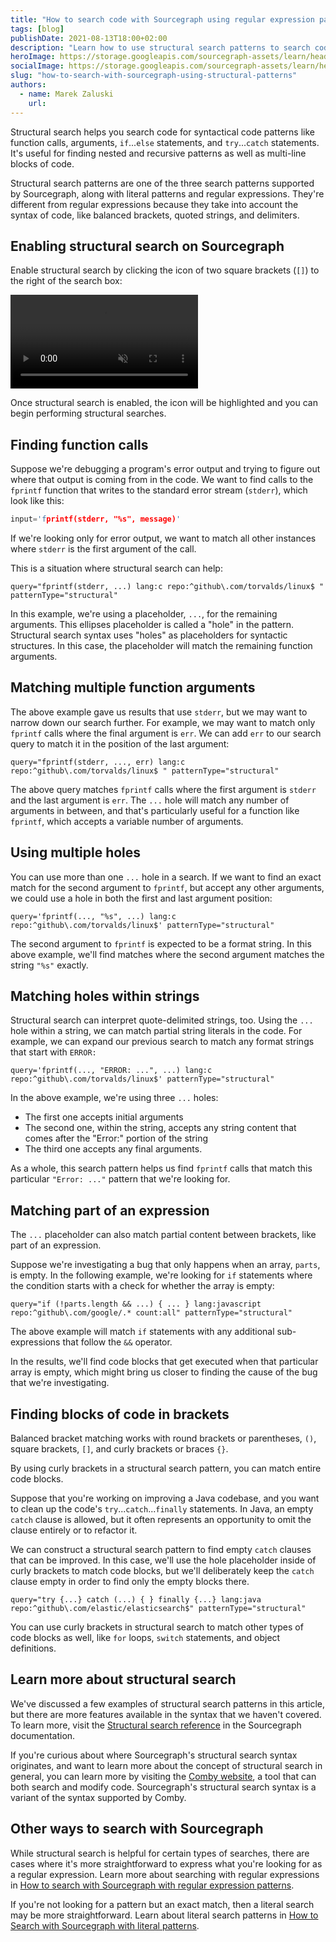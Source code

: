 ```yaml
---
title: "How to search code with Sourcegraph using regular expression patterns"
tags: [blog]
publishDate: 2021-08-13T18:00+02:00
description: "Learn how to use structural search patterns to search code on Sourcegraph."
heroImage: https://storage.googleapis.com/sourcegraph-assets/learn/headers/sourcegraph-learn-07.png
socialImage: https://storage.googleapis.com/sourcegraph-assets/learn/headers/sourcegraph-learn-07.png
slug: "how-to-search-with-sourcegraph-using-structural-patterns"
authors:
  - name: Marek Zaluski
    url:
---
```


Structural search helps you search code for syntactical code patterns like function calls, arguments, `if`...`else` statements, and `try`...`catch` statements. It's useful for finding nested and recursive patterns as well as multi-line blocks of code.

Structural search patterns are one of the three search patterns supported by Sourcegraph, along with literal patterns and regular expressions. They're different from regular expressions because they take into account the syntax of code, like balanced brackets, quoted strings, and delimiters.

## Enabling structural search on Sourcegraph

Enable structural search by clicking the icon of two square brackets (`[]`) to the right of the search box:

<video loop autoPlay muted playsinline>
  <source src="https://storage.googleapis.com/sourcegraph-assets/learn/tutorial-images/enable-structural-search.mp4" />
</video>
  
Once structural search is enabled, the icon will be highlighted and you can begin performing structural searches.

## Finding function calls

Suppose we're debugging a program's error output and trying to figure out where that output is coming from in the code. We want to find calls to the `fprintf` function that writes to the standard error stream (`stderr`), which look like this:

```c
input='fprintf(stderr, "%s", message)'
```   

If we're looking only for error output, we want to match all other instances where `stderr` is the first argument of the call.

This is a situation where structural search can help:

```text
query="fprintf(stderr, ...) lang:c repo:^github\.com/torvalds/linux$ " patternType="structural"
```  

In this example, we're using a placeholder, `...`, for the remaining arguments. This ellipses placeholder is called a "hole" in the pattern. Structural search syntax uses "holes" as placeholders for syntactic structures. In this case, the placeholder will match the remaining function arguments.

## Matching multiple function arguments

The above example gave us results that use `stderr`, but we may want to narrow down our search further. For example, we may want to match only `fprintf` calls where the final argument is `err`. We can add `err` to our search query to match it in the position of the last argument:

```text
query="fprintf(stderr, ..., err) lang:c repo:^github\.com/torvalds/linux$ " patternType="structural"
```  

The above query matches `fprintf` calls where the first argument is `stderr` and the last argument is `err`. The `...` hole will match any number of arguments in between, and that's particularly useful for a function like `fprintf`, which accepts a variable number of arguments.

## Using multiple holes

You can use more than one `...` hole in a search. If we want to find an exact match for the second argument to `fprintf`, but accept any other arguments, we could use a hole in both the first and last argument position:

```text
query='fprintf(..., "%s", ...) lang:c repo:^github\.com/torvalds/linux$' patternType="structural"
```  

The second argument to `fprintf` is expected to be a format string. In this above example, we'll find matches where the second argument matches the string `"%s"` exactly.

## Matching holes within strings

Structural search can interpret quote-delimited strings, too. Using the `...` hole within a string, we can match partial string literals in the code. For example, we can expand our previous search to match any format strings that start with `ERROR:`

```text
query='fprintf(..., "ERROR: ...", ...) lang:c repo:^github\.com/torvalds/linux$' patternType="structural"
```  

In the above example, we're using three `...` holes:

- The first one accepts initial arguments
- The second one, within the string, accepts any string content that comes after the "Error:" portion of the string
- The third one accepts any final arguments.

As a whole, this search pattern helps us find `fprintf` calls that match this particular `"Error: ..."` pattern that we're looking for.

## Matching part of an expression

The `...` placeholder can also match partial content between brackets, like part of an expression.

Suppose we're investigating a bug that only happens when an array, `parts`, is empty. In the following example, we're looking for `if` statements where the condition starts with a check for whether the array is empty:

```text
query="if (!parts.length && ...) { ... } lang:javascript repo:^github\.com/google/.* count:all" patternType="structural"
```  

The above example will match `if` statements with any additional sub-expressions that follow the `&&` operator.

In the results, we'll find code blocks that get executed when that particular array is empty, which might bring us closer to finding the cause of the bug that we're investigating.

## Finding blocks of code in brackets

Balanced bracket matching works with round brackets or parentheses, `()`, square brackets, `[]`, and curly brackets or braces `{}`.

By using curly brackets in a structural search pattern, you can match entire code blocks.

Suppose that you're working on improving a Java codebase, and you want to clean up the code's `try`...`catch`...`finally` statements. In Java, an empty `catch` clause is allowed, but it often represents an opportunity to omit the clause entirely or to refactor it.

We can construct a structural search pattern to find empty `catch` clauses that can be improved. In this case, we'll use the hole placeholder inside of curly brackets to match code blocks, but we'll deliberately keep the `catch` clause empty in order to find only the empty blocks there.

```text
query="try {...} catch (...) { } finally {...} lang:java repo:^github\.com/elastic/elasticsearch$" patternType="structural"
```  

You can use curly brackets in structural search to match other types of code blocks as well, like `for` loops, `switch` statements, and object definitions.

## Learn more about structural search

We've discussed a few examples of structural search patterns in this article, but there are more features available in the syntax that we haven't covered. To learn more, visit the [Structural search reference](https://docs.sourcegraph.com/code_search/reference/structural) in the Sourcegraph documentation.

If you're curious about where Sourcegraph's structural search syntax originates, and want to learn more about the concept of structural search in general, you can learn more by visiting the [Comby website](https://comby.dev/), a tool that can both search and modify code. Sourcegraph's structural search syntax is a variant of the syntax supported by Comby.

## Other ways to search with Sourcegraph

While structural search is helpful for certain types of searches, there are cases where it's more straightforward to express what you're looking for as a regular expression. Learn more about searching with regular expressions in [How to search with Sourcegraph with regular expression patterns](/how-to-search-with-sourcegraph-using-regular-expression-patterns).

If you're not looking for a pattern but an exact match, then a literal search may be more straightforward. Learn about literal search patterns in [How to Search with Sourcegraph with literal patterns](/how-to-search-code-with-sourcegraph-using-literal-patterns).
